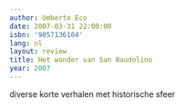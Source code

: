 ```yaml
---
author: Umberto Eco
date: 2007-03-31 22:00:00
isbn: '9057136104'
lang: nl
layout: review
title: Het wonder van San Baudolino
year: 2007
---
```

diverse korte verhalen met historische sfeer
